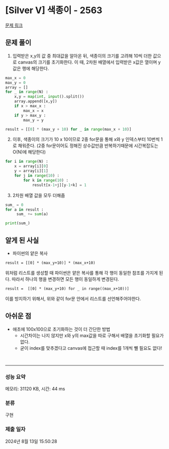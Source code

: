 # [Silver V] 색종이 - 2563 

[문제 링크](https://www.acmicpc.net/problem/2563) 


##  문제 풀이

1. 입력받은 x,y의 값 중 최대값을 알아온 뒤, 색종이의 크기를 고려해 10씩 더한 값으로 canvas의 크기를 초기화한다.
   이 때, 2차원 배열에서 입력받은 x값은 열이며 y값은 행에 해당한다.

 ``` python
 max_x = 0
 max_y = 0
 array = []
 for _ in range(N) :
     x,y = map(int, input().split())
     array.append([x,y])
     if x > max_x : 
         max_x = x
     if y > max_y :
         max_y = y

 result = [[0] * (max_y + 10) for _ in range(max_x + 10)]
 ```

2. 이후, 색종이의 크기가 10 x 10이므로 2중 for문을 통해 x와 y 인덱스부터 10번씩 1로 채워준다.
   (2중 for문이어도 정해진 상수값만큼 반복하기때문에 시간복잡도는 O(N)에 해당한다)

``` python
for i in range(N) : 
    x = array[i][0]
    y = array[i][1]
    for j in range(10) : 
        for k in range(10) :
            result[x-1+j][y-1+k] = 1
```
3. 2차원 배열 값을 모두 더해줌
``` python
sum_ = 0
for a in result :
     sum_ += sum(a)       

print(sum_)
```


## 알게 된 사실
- 파이썬의 얕은 복사
 ``` python3
 result = [[0] * (max_y+10)] * (max_x+10) 
 ```
 위처럼 리스트를 생성할 때 파이썬은 얕은 복사를 통해 각 행이 동일한 참조를 가지게 된다. 
 따라서 하나의 행을 변경하면 모든 행이 동일하게 변경된다.
 
 ``` python3
 result =  [[0] * (max_y+10) for _ in range((max_x+10))]
 ```
 이를 방지하기 위해서, 위와 같이 for문 안에서 리스트를 선언해주어야한다. 



## 아쉬운 점
- 애초에 100x100으로 초기화하는 것이 더 간단한 방법
  - 시간차이는 나지 않지만 x와 y의 max값을 따로 구해서 배열을 초기화할 필요가 없다.
  - 굳이 index를 맞추겠다고 canvas에 접근할 때 index를 1개씩 뺄 필요도 없다!

<br>

---


### 성능 요약

메모리: 31120 KB, 시간: 44 ms

### 분류

구현

### 제출 일자

2024년 8월 13일 15:50:28


